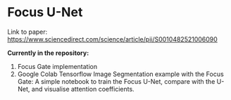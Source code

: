 # Focus U-Net

Link to paper: https://www.sciencedirect.com/science/article/pii/S0010482521006090

**Currently in the repository:**
1. Focus Gate implementation
2. Google Colab Tensorflow Image Segmentation example with the Focus Gate: A simple notebook to train the Focus U-Net, compare with the U-Net, and visualise attention coefficients.
